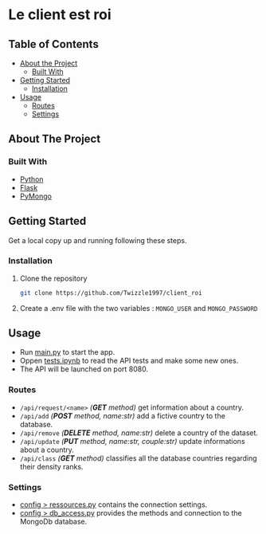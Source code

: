 # Le client est roi  

<!-- TABLE OF CONTENTS -->
## Table of Contents

* [About the Project](#about-the-project)
  * [Built With](#built-with)
* [Getting Started](#getting-started)
  * [Installation](#installation)
* [Usage](#usage)
  * [Routes](#routes)
  * [Settings](#settings)

<!-- ABOUT THE PROJECT -->
## About The Project

### Built With

* [Python](https://www.python.org/)
* [Flask](https://flask.palletsprojects.com)
* [PyMongo](https://pymongo.readthedocs.io)

<!-- GETTING STARTED -->
## Getting Started

Get a local copy up and running following these steps.

### Installation

1. Clone the repository

    ```sh
    git clone https://github.com/Twizzle1997/client_roi
    ```
    
2. Create a .env file with the two variables : ```MONGO_USER``` and ```MONGO_PASSWORD```  


<!-- USAGE EXAMPLES -->
## Usage

* Run [main.py](https://github.com/Twizzle1997/client_roi/blob/main/main.py) to start the app.  
* Oppen [tests.ipynb](https://github.com/Twizzle1997/client_roi/blob/main/tests.ipynb) to read the API tests and make some new ones.  
* The API will be launched on port 8080.

### Routes
* ```/api/request/<name>``` *(**GET** method)* get information about a country.  
* ```/api/add``` *(**POST** method, name:str)* add a fictive country to the database.    
* ```/api/remove``` *(**DELETE** method, name:str)* delete a country of the dataset.  
* ```/api/update``` *(**PUT** method, name:str, couple:str)* update informations about a country.  
* ```/api/class``` *(**GET** method)* classifies all the database countries regarding their density ranks. 

### Settings
* [config > ressources.py](https://github.com/Twizzle1997/client_roi/blob/main/config/ressources.py) contains the connection settings.   
* [config > db_access.py](https://github.com/Twizzle1997/client_roi/blob/main/config/db_access.py) provides the methods and connection to the MongoDb database.

